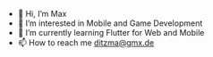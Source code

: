 - 👋 Hi, I’m Max
- 👀 I’m interested in Mobile and Game Development
- 🌱 I’m currently learning Flutter for Web and Mobile
- 📫 How to reach me ditzma@gmx.de

<!---
Zamaruu/Zamaruu is a ✨ special ✨ repository because its `README.md` (this file) appears on your GitHub profile.
You can click the Preview link to take a look at your changes.
--->
